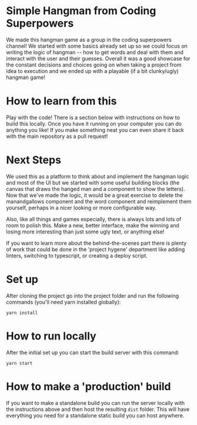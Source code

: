 # Simple Hangman from Coding Superpowers

We made this hangman game as a group in the coding superpowers channel! We
started with some basics already set up so we could focus on writing the logic
of hangman -- how to get words and deal with them and interact with the user and
their guesses. Overall it was a good showcase for the constant decisions and
choices going on when taking a project from idea to execution and we ended up
with a playable (if a bit clunky/ugly) hangman game!


# How to learn from this

Play with the code! There is a section below with instructions on how
to build this locally. Once you have it running on your computer you
can do anything you like! If you make something neat you can even
share it back with the main repository as a pull request!


# Next Steps

We used this as a platform to think about and implement the hangman logic and
most of the UI but we started with some useful building blocks (the canvas that
draws the hanged man and a component to show the letters). Now that we've made
the logic, it would be a great exercise to delete the manandgallows component
and the word component and reimplement them yourself, perhaps in a nicer looking
or more configurable way.

Also, like all things and games especially, there is always lots and lots of
room to polish this. Make a new, better interface, make the winning and losing
more interesting than just some ugly text, or anything else!

If you want to learn more about the behind-the-scenes part there is plenty of
work that could be done in the 'project hygene' department like adding linters,
switching to typescript, or creating a deploy script.


# Set up

After cloning the project go into the project folder and run the following
commands (you'll need yarn installed globally):

`yarn install`


# How to run locally

After the initial set up you can start the build server with this command:

`yarn start`


# How to make a 'production' build

If you want to make a standalone build you can run the server locally with
the instructions above and then host the resulting `dist` folder. This will have
everything you need for a standalone static build you can host anywhere.
